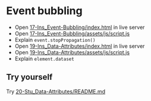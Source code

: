 # Event bubbling

* Open [17-Ins_Event-Bubbling/index.html](../activities/17-Ins_Event-Bubbling/index.html) in live server
* Open [17-Ins_Event-Bubbling/assets/js/script.js](../activities/17-Ins_Event-Bubbling/assets/js/script.js)
* Explain `event.stopPropagation()`
* Open [19-Ins_Data-Attributes/index.html](../activities/19-Ins_Data-Attributes/index.html) in live server
* Open [19-Ins_Data-Attributes/assets/js/script.js](../activities/19-Ins_Data-Attributes/assets/js/script.js)
* Explain `element.dataset`

## Try yourself

Try [20-Stu_Data-Attributes/README.md](../activities/20-Stu_Data-Attributes/README.md)